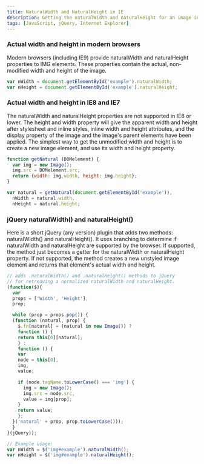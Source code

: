 ```yaml
---
title: NaturalWidth and NaturalHeight in IE
description: Getting the naturalWidth and naturalHeight for an image in any browser.
tags: [JavaScript, jQuery, Internet Explorer]
---
```


### Actual width and height in modern browsers

Modern browsers (including IE9) provide naturalWidth and naturalHeight properties to IMG elements.  These properties contain the actual, non-modified width and height of the image.

```javascript
var nWidth = document.getElementById('example').naturalWidth;
var nHeight = document.getElementById('example').naturalHeight;
```

### Actual width and height in IE8 and IE7

The naturalWidth and naturalHeight properties are not supported in IE8 or lower.  The height and width property will give the apparent width and height after stylesheet and inline styles, inline width and height attributes, and the display property of the image and the image's parent elements have been applied.  The simplest way to get the unmodified width and height is to create a new image element, and use its width and height property.

```javascript
function getNatural (DOMelement) {
  var img = new Image();
  img.src = DOMelement.src;
  return {width: img.width, height: img.height};
}

var natural = getNatural(document.getElementById('example')),
  nWidth = natural.width,
  nHeight = natural.height;
```

### jQuery naturalWidth() and naturalHeight()

Here is a short jQuery (any version) plugin that adds two methods: naturalWidth() and naturalHeight().  It uses branching to determine if naturalWidth and naturalHeight are supported by the browser.  If supported, the method just becomes a getter for the naturalWidth or naturalHeight property.  If not supported, the method creates a new unstyled image element and returns that element's actual width and height.

```javascript
// adds .naturalWidth() and .naturalHeight() methods to jQuery
// for retreaving a normalized naturalWidth and naturalHeight.
(function($){
  var
  props = ['Width', 'Height'],
  prop;

  while (prop = props.pop()) {
  (function (natural, prop) {
    $.fn[natural] = (natural in new Image()) ? 
    function () {
    return this[0][natural];
    } : 
    function () {
    var 
    node = this[0],
    img,
    value;

    if (node.tagName.toLowerCase() === 'img') {
      img = new Image();
      img.src = node.src,
      value = img[prop];
    }
    return value;
    };
  }('natural' + prop, prop.toLowerCase()));
  }
}(jQuery));

// Example usage:
var nWidth = $('img#example').naturalWidth();
var nHeight = $('img#example').naturalHeight();
```